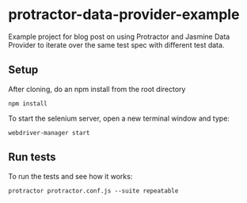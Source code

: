 # protractor-data-provider-example
Example project for blog post on using Protractor and Jasmine Data Provider to iterate over the same test spec with different test data.


## Setup
After cloning, do an npm install from the root directory
```
npm install
```

To start the selenium server, open a new terminal window and type:
```
webdriver-manager start
```

## Run tests
To run the tests and see how it works:
```
protractor protractor.conf.js --suite repeatable
```
